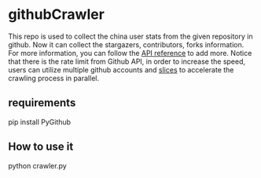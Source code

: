 # githubCrawler
This repo is used to collect the china user stats from the given repository in github.
Now it can collect the stargazers, contributors, forks information. For more information, you can follow the [API reference](http://pygithub.readthedocs.io/en/latest/apis.html) to add more.
Notice that there is the rate limit from Github API, in order to increase the speed, users can utilize multiple github accounts and [slices](http://pygithub.readthedocs.io/en/latest/utilities.html#github.PaginatedList.PaginatedList) to accelerate the crawling process in parallel.
## requirements
pip install PyGithub
## How to use it
python crawler.py
